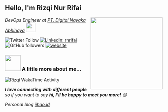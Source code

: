 <h2>Hello, I'm Rizqi Nur Rifai</h2>
<img align='right' src="https://media.giphy.com/media/M9gbBd9nbDrOTu1Mqx/giphy.gif" width="230">
<p><em>DevOps Engineer at <a href="http://digitalnayaka.com">PT. Digital Nayaka Abhinaya</a>
</em><img src="https://media.giphy.com/media/WUlplcMpOCEmTGBtBW/giphy.gif" width="30"> </p>

![Twitter Follow](https://img.shields.io/twitter/follow/rifairizqi3?label=Follow)
[![Linkedin: rnrifai](https://img.shields.io/badge/-Rizqi%20Rifai-blue?style=flat-square&logo=Linkedin&logoColor=white&link=https://www.linkedin.com/in/rnrifai/)](https://www.linkedin.com/in/rnrifai)
![GitHub followers](https://img.shields.io/github/followers/secondl1f3?label=Follow&style=social)
[![website](https://img.shields.io/badge/Website-46a2f1.svg?&style=flat-square&logo=Google-Chrome&logoColor=white&link=https://iihao.id/)](https://fajarah.wordpress.com/)

### <img src="https://media.giphy.com/media/VgCDAzcKvsR6OM0uWg/giphy.gif" width="50"> A little more about me...  

<!--START_SECTION:waka-->
<img
  src="https://github.com/rifai-rizqi3/rifai-rizqi3/blob/main/images/stat.svg"
  alt="Rizqi WakaTime Activity"
/>
<!--END_SECTION:waka-->

<em><b>I love connecting with different people</b> so if you want to say <b>hi, I'll be happy to meet you more!</b> 😊</em>

<p><em>Personal blog <a href="http://iihao.id">iihao.id</a>
